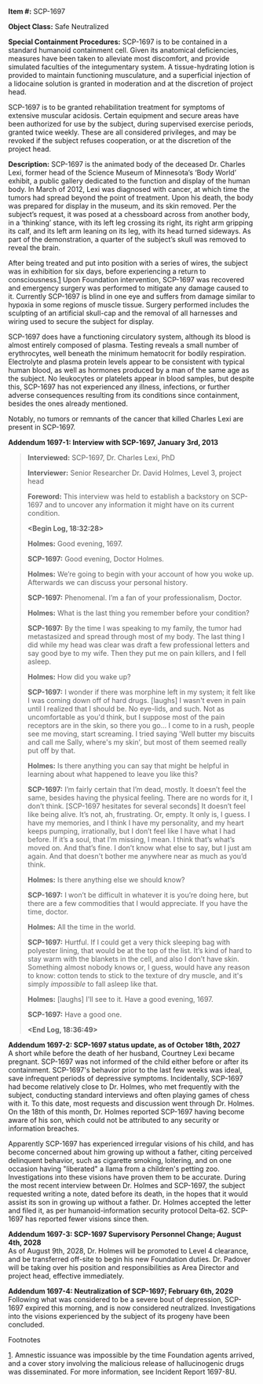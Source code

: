   
**Item #:** SCP-1697

**Object Class:** Safe Neutralized

**Special Containment Procedures:** SCP-1697 is to be contained in a standard humanoid containment cell. Given its anatomical deficiencies, measures have been taken to alleviate most discomfort, and provide simulated faculties of the integumentary system. A tissue-hydrating lotion is provided to maintain functioning musculature, and a superficial injection of a lidocaine solution is granted in moderation and at the discretion of project head.

SCP-1697 is to be granted rehabilitation treatment for symptoms of extensive muscular acidosis. Certain equipment and secure areas have been authorized for use by the subject, during supervised exercise periods, granted twice weekly. These are all considered privileges, and may be revoked if the subject refuses cooperation, or at the discretion of the project head.

**Description:** SCP-1697 is the animated body of the deceased Dr. Charles Lexi, former head of the Science Museum of Minnesota’s ‘Body World’ exhibit, a public gallery dedicated to the function and display of the human body. In March of 2012, Lexi was diagnosed with cancer, at which time the tumors had spread beyond the point of treatment. Upon his death, the body was prepared for display in the museum, and its skin removed. Per the subject’s request, it was posed at a chessboard across from another body, in a ‘thinking’ stance, with its left leg crossing its right, its right arm gripping its calf, and its left arm leaning on its leg, with its head turned sideways. As part of the demonstration, a quarter of the subject’s skull was removed to reveal the brain.

After being treated and put into position with a series of wires, the subject was in exhibition for six days, before experiencing a return to consciousness.[1](javascript:;) Upon Foundation intervention, SCP-1697 was recovered and emergency surgery was performed to mitigate any damage caused to it. Currently SCP-1697 is blind in one eye and suffers from damage similar to hypoxia in some regions of muscle tissue. Surgery performed includes the sculpting of an artificial skull-cap and the removal of all harnesses and wiring used to secure the subject for display.

SCP-1697 does have a functioning circulatory system, although its blood is almost entirely composed of plasma. Testing reveals a small number of erythrocytes, well beneath the minimum hematocrit for bodily respiration. Electrolyte and plasma protein levels appear to be consistent with typical human blood, as well as hormones produced by a man of the same age as the subject. No leukocytes or platelets appear in blood samples, but despite this, SCP-1697 has not experienced any illness, infections, or further adverse consequences resulting from its conditions since containment, besides the ones already mentioned.

Notably, no tumors or remnants of the cancer that killed Charles Lexi are present in SCP-1697.

**Addendum 1697-1: Interview with SCP-1697, January 3rd, 2013**

> **Interviewed:** SCP-1697, Dr. Charles Lexi, PhD  
>   
> **Interviewer:** Senior Researcher Dr. David Holmes, Level 3, project head  
>   
> **Foreword:** This interview was held to establish a backstory on SCP-1697 and to uncover any information it might have on its current condition.  
>   
> **<Begin Log, 18:32:28>**  
>   
> **Holmes:** Good evening, 1697.  
>   
> **SCP-1697:** Good evening, Doctor Holmes.  
>   
> **Holmes:** We’re going to begin with your account of how you woke up. Afterwards we can discuss your personal history.
> 
> **SCP-1697:** Phenomenal. I’m a fan of your professionalism, Doctor.
> 
> **Holmes:** What is the last thing you remember before your condition?
> 
> **SCP-1697:** By the time I was speaking to my family, the tumor had metastasized and spread through most of my body. The last thing I did while my head was clear was draft a few professional letters and say good bye to my wife. Then they put me on pain killers, and I fell asleep.
> 
> **Holmes:** How did you wake up?
> 
> **SCP-1697:** I wonder if there was morphine left in my system; it felt like I was coming down off of hard drugs. \[laughs\] I wasn't even in pain until I realized that I should be. No eye-lids, and such. Not as uncomfortable as you'd think, but I suppose most of the pain receptors are in the skin, so there you go… I come to in a rush, people see me moving, start screaming. I tried saying 'Well butter my biscuits and call me Sally, where's my skin', but most of them seemed really put off by that.  
>   
> **Holmes:** Is there anything you can say that might be helpful in learning about what happened to leave you like this?
> 
> **SCP-1697:** I’m fairly certain that I’m dead, mostly. It doesn’t feel the same, besides having the physical feeling. There are no words for it, I don’t think. \[SCP-1697 hesitates for several seconds\] It doesn’t feel like being alive. It’s not, ah, frustrating. Or, empty. It only is, I guess. I have my memories, and I think I have my personality, and my heart keeps pumping, irrationally, but I don’t feel like I have what I had before. If it’s a soul, that I’m missing, I mean. I think that’s what’s moved on. And that’s fine. I don’t know what else to say, but I just am again. And that doesn't bother me anywhere near as much as you’d think.
> 
> **Holmes:** Is there anything else we should know?
> 
> **SCP-1697:** I won’t be difficult in whatever it is you’re doing here, but there are a few commodities that I would appreciate. If you have the time, doctor.
> 
> **Holmes:** All the time in the world.
> 
> **SCP-1697:** Hurtful. If I could get a very thick sleeping bag with polyester lining, that would be at the top of the list. It’s kind of hard to stay warm with the blankets in the cell, and also I don’t have skin. Something almost nobody knows or, I guess, would have any reason to know: cotton tends to stick to the texture of dry muscle, and it's simply _impossible_ to fall asleep like that.
> 
> **Holmes:** \[laughs\] I'll see to it. Have a good evening, 1697.
> 
> **SCP-1697:** Have a good one.
> 
> **<End Log, 18:36:49>**

**Addendum 1697-2: SCP-1697 status update, as of October 18th, 2027**  
A short while before the death of her husband, Courtney Lexi became pregnant. SCP-1697 was not informed of the child either before or after its containment. SCP-1697's behavior prior to the last few weeks was ideal, save infrequent periods of depressive symptoms. Incidentally, SCP-1697 had become relatively close to Dr. Holmes, who met frequently with the subject, conducting standard interviews and often playing games of chess with it. To this date, most requests and discussion went through Dr. Holmes. On the 18th of this month, Dr. Holmes reported SCP-1697 having become aware of his son, which could not be attributed to any security or information breaches.

Apparently SCP-1697 has experienced irregular visions of his child, and has become concerned about him growing up without a father, citing perceived delinquent behavior, such as cigarette smoking, loitering, and on one occasion having "liberated" a llama from a children's petting zoo. Investigations into these visions have proven them to be accurate. During the most recent interview between Dr. Holmes and SCP-1697, the subject requested writing a note, dated before its death, in the hopes that it would assist its son in growing up without a father. Dr. Holmes accepted the letter and filed it, as per humanoid-information security protocol Delta-62. SCP-1697 has reported fewer visions since then.

**Addendum 1697-3: SCP-1697 Supervisory Personnel Change; August 4th, 2028**  
As of August 9th, 2028, Dr. Holmes will be promoted to Level 4 clearance, and be transferred off-site to begin his new Foundation duties. Dr. Padover will be taking over his position and responsibilities as Area Director and project head, effective immediately.

**Addendum 1697-4: Neutralization of SCP-1697; February 6th, 2029**  
Following what was considered to be a severe bout of depression, SCP-1697 expired this morning, and is now considered neutralized. Investigations into the visions experienced by the subject of its progeny have been concluded.

Footnotes

[1](javascript:;). Amnestic issuance was impossible by the time Foundation agents arrived, and a cover story involving the malicious release of hallucinogenic drugs was disseminated. For more information, see Incident Report 1697-8U.